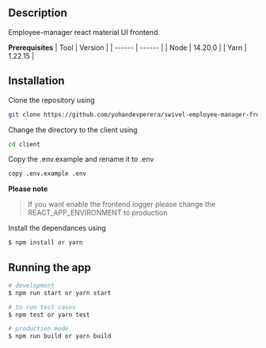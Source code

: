 ## Description
Employee-manager react material UI frontend.

**Prerequisites**
| Tool | Version |
| ------ | ------ |
| Node | 14.20.0 |
| Yarn | 1.22.15 |

## Installation

Clone the repository using
```sh
git clone https://github.com/yohandevperera/swivel-employee-manager-frontend
```
Change the directory to the client using
```sh
cd client
```
Copy the .env.example and rename it to .env  
```sh
copy .env.example .env
```

**Please note**
> If you want enable the frontend logger please change the REACT_APP_ENVIRONMENT to 
> production

Install the dependances using 
```bash
$ npm install or yarn 
```

## Running the app

```bash
# development
$ npm run start or yarn start

# to run test cases
$ npm test or yarn test

# production mode
$ npm run build or yarn build
```